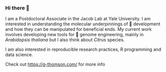 ### Hi there 👋

I am a Postdoctoral Associate in the Jacob Lab at Yale University. I am interested in understanding the molecular underpinnings of 🌱 development and how they can be manipulated for beneficial ends. My current work involves developing new tools for 🌱 genome engineering, mainly in *Arabidopsis thaliana* but I also think about *Citrus* species.

I am also interested in reproducible research practices, R programming and data science.

Check out https://g-thomson.com/ for more info
